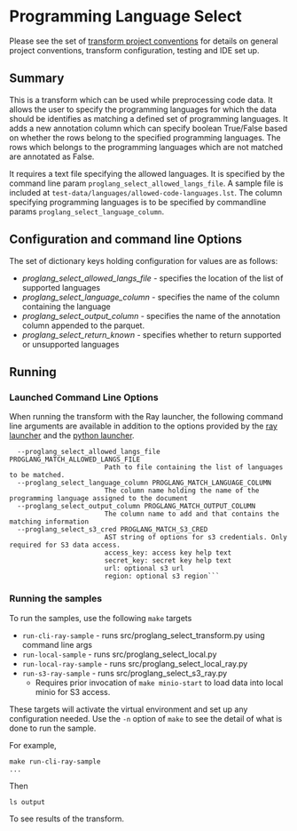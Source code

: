 # Programming Language Select 

Please see the set of
[transform project conventions](../../../README.md)
for details on general project conventions, transform configuration,
testing and IDE set up.

## Summary

This is a transform which can be used while preprocessing code data. It allows the
user to specify the programming languages for which the data should be identifies as matching
a defined set of programming languages.
It adds a new annotation column which can specify boolean True/False based on whether the rows belong to the
specified programming languages. The rows which belongs to the programming languages which are
not matched are annotated as False.

It requires a text file specifying the allowed languages. It is specified by the
command line param `proglang_select_allowed_langs_file`. 
A sample file is included at `test-data/languages/allowed-code-languages.lst`.
The column specifying programming languages is to be specified by
commandline params `proglang_select_language_column`.

## Configuration and command line Options

The set of dictionary keys holding configuration for values are as follows:

* _proglang_select_allowed_langs_file_ - specifies the location of the list of supported languages
* _proglang_select_language_column_ - specifies the name of the column containing the language
* _proglang_select_output_column_ - specifies the name of the annotation column appended to the parquet. 
* _proglang_select_return_known_ - specifies whether to return supported or unsupported languages

## Running

### Launched Command Line Options 
When running the transform with the Ray launcher,
the following command line arguments are available in addition to 
the options provided by the [ray launcher](../../../../data-processing-lib/doc/ray-launcher-options.md)
and the [python launcher](../../../../data-processing-lib/doc/python-launcher-options.md).

```
  --proglang_select_allowed_langs_file PROGLANG_MATCH_ALLOWED_LANGS_FILE
                        Path to file containing the list of languages to be matched.
  --proglang_select_language_column PROGLANG_MATCH_LANGUAGE_COLUMN
                        The column name holding the name of the programming language assigned to the document
  --proglang_select_output_column PROGLANG_MATCH_OUTPUT_COLUMN
                        The column name to add and that contains the matching information
  --proglang_select_s3_cred PROGLANG_MATCH_S3_CRED
                        AST string of options for s3 credentials. Only required for S3 data access.
                        access_key: access key help text
                        secret_key: secret key help text
                        url: optional s3 url
                        region: optional s3 region```
```


### Running the samples
To run the samples, use the following `make` targets

* `run-cli-ray-sample` - runs src/proglang_select_transform.py using command line args
* `run-local-sample` - runs src/proglang_select_local.py
* `run-local-ray-sample` - runs src/proglang_select_local_ray.py
* `run-s3-ray-sample` - runs src/proglang_select_s3_ray.py
    * Requires prior invocation of `make minio-start` to load data into local minio for S3 access.

These targets will activate the virtual environment and set up any configuration needed.
Use the `-n` option of `make` to see the detail of what is done to run the sample.

For example, 
```shell
make run-cli-ray-sample
...
```
Then 
```shell
ls output
```
To see results of the transform.
